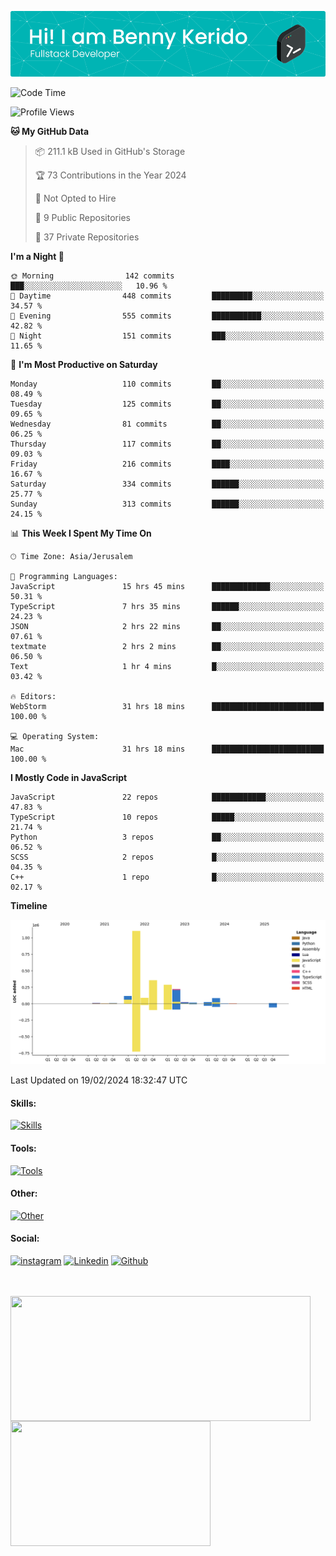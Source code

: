 ![Header](./header.png)


<!--START_SECTION:waka-->
![Code Time](http://img.shields.io/badge/Code%20Time-476%20hrs%2055%20mins-blue)

![Profile Views](http://img.shields.io/badge/Profile%20Views-0-blue)

**🐱 My GitHub Data** 

> 📦 211.1 kB Used in GitHub's Storage 
 > 
> 🏆 73 Contributions in the Year 2024
 > 
> 🚫 Not Opted to Hire
 > 
> 📜 9 Public Repositories 
 > 
> 🔑 37 Private Repositories 
 > 
**I'm a Night 🦉** 

```text
🌞 Morning                142 commits         ███░░░░░░░░░░░░░░░░░░░░░░   10.96 % 
🌆 Daytime                448 commits         █████████░░░░░░░░░░░░░░░░   34.57 % 
🌃 Evening                555 commits         ███████████░░░░░░░░░░░░░░   42.82 % 
🌙 Night                  151 commits         ███░░░░░░░░░░░░░░░░░░░░░░   11.65 % 
```
📅 **I'm Most Productive on Saturday** 

```text
Monday                   110 commits         ██░░░░░░░░░░░░░░░░░░░░░░░   08.49 % 
Tuesday                  125 commits         ██░░░░░░░░░░░░░░░░░░░░░░░   09.65 % 
Wednesday                81 commits          ██░░░░░░░░░░░░░░░░░░░░░░░   06.25 % 
Thursday                 117 commits         ██░░░░░░░░░░░░░░░░░░░░░░░   09.03 % 
Friday                   216 commits         ████░░░░░░░░░░░░░░░░░░░░░   16.67 % 
Saturday                 334 commits         ██████░░░░░░░░░░░░░░░░░░░   25.77 % 
Sunday                   313 commits         ██████░░░░░░░░░░░░░░░░░░░   24.15 % 
```


📊 **This Week I Spent My Time On** 

```text
🕑︎ Time Zone: Asia/Jerusalem

💬 Programming Languages: 
JavaScript               15 hrs 45 mins      █████████████░░░░░░░░░░░░   50.31 % 
TypeScript               7 hrs 35 mins       ██████░░░░░░░░░░░░░░░░░░░   24.23 % 
JSON                     2 hrs 22 mins       ██░░░░░░░░░░░░░░░░░░░░░░░   07.61 % 
textmate                 2 hrs 2 mins        ██░░░░░░░░░░░░░░░░░░░░░░░   06.50 % 
Text                     1 hr 4 mins         █░░░░░░░░░░░░░░░░░░░░░░░░   03.42 % 

🔥 Editors: 
WebStorm                 31 hrs 18 mins      █████████████████████████   100.00 % 

💻 Operating System: 
Mac                      31 hrs 18 mins      █████████████████████████   100.00 % 
```

**I Mostly Code in JavaScript** 

```text
JavaScript               22 repos            ████████████░░░░░░░░░░░░░   47.83 % 
TypeScript               10 repos            █████░░░░░░░░░░░░░░░░░░░░   21.74 % 
Python                   3 repos             ██░░░░░░░░░░░░░░░░░░░░░░░   06.52 % 
SCSS                     2 repos             █░░░░░░░░░░░░░░░░░░░░░░░░   04.35 % 
C++                      1 repo              █░░░░░░░░░░░░░░░░░░░░░░░░   02.17 % 
```



**Timeline**

![Lines of Code chart](https://raw.githubusercontent.com/bennykerido/bennykerido/main/assets/bar_graph.png)


 Last Updated on 19/02/2024 18:32:47 UTC
<!--END_SECTION:waka-->
#### Skills:
[![Skills](https://skillicons.dev/icons?i=js,ts,html,css,py&perline=5&theme=dark)](https://skillicons.dev)

#### Tools:
[![Tools](https://skillicons.dev/icons?i=react,nextjs,redux,nestjs,nodejs,express,sass,jquery&perline=5&theme=dark)](https://skillicons.dev)

#### Other:
[![Other](https://skillicons.dev/icons?i=bun,git,firebase,idea,postman,netlify,mongodb,materialui,figma,docker,eclipse,ps,ai,xd&perline=5&theme=dark)](https://skillicons.dev)

#### Social:
[![instagram](https://skillicons.dev/icons?i=instagram&perline=5&theme=dark)](https://www.instagram.com/bennykerido)
[![Linkedin](https://skillicons.dev/icons?i=linkedin&perline=5&theme=dark)](https://www.linkedin.com/in/bennykerido)
[![Github](https://skillicons.dev/icons?i=github&perline=5&theme=dark)](https://www.github.com/bennykerido)

<br/>
<br/>

<a href="https://github.com/bennykerido">
  <img height=200 width=480 align="center" src="https://github-readme-stats.vercel.app/api?username=bennykerido&hide=prs,contribs&show_icons=true&card_width=320" />
</a>
<a href="https://github.com/bennykerido">
  <img height=200 width=320 align="center" src="https://github-readme-stats.vercel.app/api/top-langs/?username=bennykerido&layout=compact&card_width=320" />
</a>

